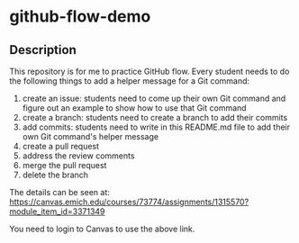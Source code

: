 # github-flow-demo
## Description
This repository is for me to practice GitHub flow. Every student needs to do the following things to add a helper message for a Git command:

1. create an issue: students need to come up their own Git command and figure out an example to show how to use that Git command
2. create a branch: students need to create a branch to add their commits
3. add commits: students need to write in this README.md file to add their own Git command's helper message
4. create a pull request
5. address the review comments
6. merge the pull request
7. delete the branch

The details can be seen at: https://canvas.emich.edu/courses/73774/assignments/1315570?module_item_id=3371349

You need to login to Canvas to use the above link.
